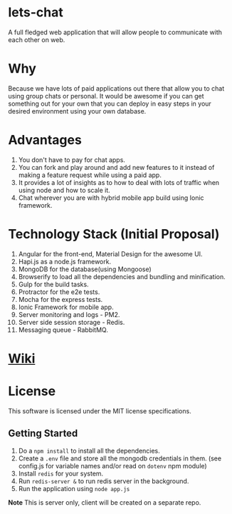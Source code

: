 lets-chat
=========

A full fledged web application that will allow people to communicate with each other on web.

# Why

Because we have lots of paid applications out there that allow you to chat using group chats or personal. It would be awesome if you can get something out for your own that you can deploy in easy steps in your desired environment using your own database.

# Advantages

1. You don't have to pay for chat apps.
2. You can fork and play around and add new features to it instead of making a feature request while using a paid app.
3. It provides a lot of insights as to how to deal with lots of traffic when using node and how to scale it.
4. Chat wherever you are with hybrid mobile app build using Ionic framework.

# Technology Stack (Initial Proposal)

1. Angular for the front-end, Material Design for the awesome UI.
2. Hapi.js as a node.js framework.
3. MongoDB for the database(using Mongoose)
4. Browserify to load all the dependencies and bundling and minification.
5. Gulp for the build tasks.
6. Protractor for the e2e tests. 
7. Mocha for the express tests.
8. Ionic Framework for mobile app.
9. Server monitoring and logs - PM2.
10. Server side session storage - Redis.
11. Messaging queue - RabbitMQ.

# [Wiki](https://github.com/Pranay92/lets-chat/wiki)

# License

This software is licensed under the MIT license specifications.

## Getting Started

1. Do a ````npm install```` to install all the dependencies.
2. Create a ````.env```` file and store all the mongodb credentials in them. (see config.js for variable names and/or read on ````dotenv```` npm module)
3. Install `redis` for your system.
4. Run `redis-server &` to run redis server in the background.
5. Run the application using ````node app.js````


**Note** This is server only, client will be created on a separate repo.

